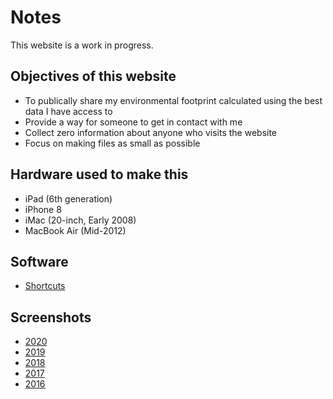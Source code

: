 # Notes
This website is a work in progress.

## Objectives of this website
- To publically share my environmental footprint calculated using the best data I have access to
- Provide a way for someone to get in contact with me
- Collect zero information about anyone who visits the website
- Focus on making files as small as possible

## Hardware used to make this
- iPad (6th generation)
- iPhone 8
- iMac (20-inch, Early 2008)
- MacBook Air (Mid-2012)

## Software 
- [Shortcuts](https://apps.apple.com/us/app/shortcuts/id915249334)

## Screenshots
- [2020]()
- [2019]()
- [2018]()
- [2017]()
- [2016]()
